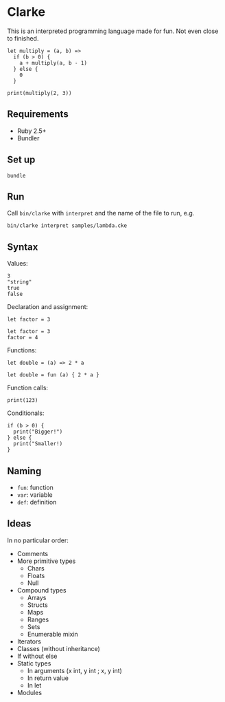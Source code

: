 # Clarke

This is an interpreted programming language made for fun. Not even close to finished.

```
let multiply = (a, b) =>
  if (b > 0) {
    a + multiply(a, b - 1)
  } else {
    0
  }

print(multiply(2, 3))
```

## Requirements

* Ruby 2.5+
* Bundler

## Set up

```
bundle
```

## Run

Call `bin/clarke` with `interpret` and the name of the file to run, e.g.

```
bin/clarke interpret samples/lambda.cke
```

## Syntax

Values:

```
3
"string"
true
false
```

Declaration and assignment:

```
let factor = 3
```

```
let factor = 3
factor = 4
```

Functions:

```
let double = (a) => 2 * a
```

```
let double = fun (a) { 2 * a }
```

Function calls:

```
print(123)
```

Conditionals:

```
if (b > 0) {
  print("Bigger!")
} else {
  print("Smaller!)
}
```

## Naming

* `fun`: function
* `var`: variable
* `def`: definition

## Ideas

In no particular order:

* Comments
* More primitive types
  * Chars
  * Floats
  * Null
* Compound types
  * Arrays
  * Structs
  * Maps
  * Ranges
  * Sets
  * Enumerable mixin
* Iterators
* Classes (without inheritance)
* If without else
* Static types
  * In arguments (x int, y int ; x, y int)
  * In return value
  * In let
* Modules
